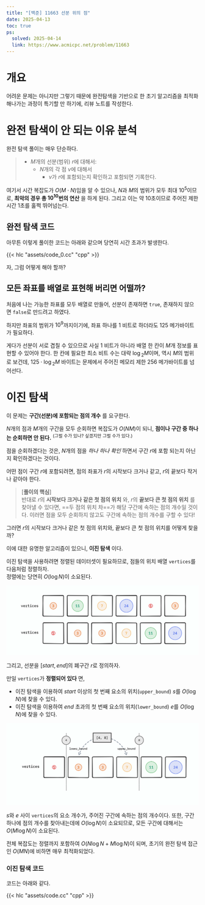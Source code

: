 ```yaml
---
title: "[백준] 11663 선분 위의 점"
date: 2025-04-13
toc: true
ps:
  solved: 2025-04-14
  link: https://www.acmicpc.net/problem/11663
---
```


# 개요

어려운 문제는 아니지만 그렇기 때문에 완전탐색을 기반으로 한 초기 알고리즘을 최적화 해나가는 과정이 특기할 만 하기에, 리뷰 노트를 작성한다.

# 완전 탐색이 안 되는 이유 분석

완전 탐색 풀이는 매우 단순하다.

> * $M$개의 선분(범위) $r$에 대해서:
>    * $N$개의 각 점 $v$에 대해서
>        * $v$가 $r$에 포함되는지 확인하고 포함되면 기록한다.

여기서 시간 복잡도가 $O(M\cdot N)$임을 알 수 있으나, $N$과 $M$의 범위가 모두 최대 $10^5$이므로, **최악의 경우 총 $10^{10}$번의 연산** 을 하게 된다. 그리고 이는 약 10초이므로 주어진 제한 시간 1초를 훌쩍 뛰어넘는다.

## 완전 탐색 코드

아무튼 이렇게 풀이한 코드는 아래와 같으며 당연히 시간 초과가 발생한다.

{{< hlc "assets/code_0.cc" "cpp" >}}

자, 그럼 어떻게 해야 할까?

## 모든 좌표를 배열로 표현해 버리면 어떨까?

처음에 나는 가능한 좌표를 모두 배열로 만들어, 선분이 존재하면 `true`, 존재하지 않으면 `false`로 만드려고 하였다. 

하지만 좌표의 범위가 $10^{9}$까지이기에, 좌표 하나를 1 비트로 하더라도 125 메가바이트가 필요하다.

게다가 선분이 서로 겹칠 수 있으므로 사실 1 비트가 아니라 배열 한 칸이 $M$개 정보를 표현할 수 있어야 한다. 한 칸에 필요한 최소 비트 수는 대략 $\log{_2}{M}$이며, 역시 $M$의 범위로 보건데, $125 \cdot \log{_2}{M}$ 바이트는 문제에서 주어진 메모리 제한 256 메가바이트를 넘어선다.

# 이진 탐색

이 문제는 **구간(선분)에 포함되는 점의 개수** 를 요구한다.

$N$개의 점과 $M$개의 구간을 모두 순회하면 복잡도가 $O(NM)$이 되니, **점이나 구간 중 하나는 순회하면 안 된다.**
<sup>(그럴 수가 있나? 싶겠지만 그럴 수가 있다.)</sup>

점을 순회하겠다는 것은, $N$개의 점을 *하나 하나 확인* 하면서 구간 $r$에 포함 되는지 아닌지 확인하겠다는 것이다.

어떤 점이 구간 $r$에 포함되려면, 점의 좌표가 $r$의 시작보다 크거나 같고, $r$의 끝보다 작거나 같아야 한다.

> [**풀이의 핵심**]  
> 반대로 $r$의 **시작보다 크거나 같은 첫 점의 위치** 와, $r$의 **끝보다 큰 첫 점의 위치** 를 찾아낼 수 있다면, ==두 점의 위치 차==가 해당 구간에 속하는 점의 개수일 것이다. 이러면 점을 모두 순회하지 않고도 구간에 속하는 점의 개수를 구할 수 있다!

그러면 $r$의 시작보다 크거나 같은 첫 점의 위치와, 끝보다 큰 첫 점의 위치를 어떻게 찾을까?

이에 대한 유명한 알고리즘이 있으니, **이진 탐색** 이다.

이진 탐색을 사용하려면 정렬된 데이터셋이 필요하므로, 점들의 위치 배열 `vertices`를 다음처럼 정렬하자.  
정렬에는 당연히 $O(\log{N})$이 소요된다.

![](./assets/00.png "점들을 크기 순으로 오름차 순으로 정렬한 것")

그리고, 선분을 $[start, end]$의 폐구간 $r$로 정의하자.

만일 `vertices`가 **정렬되어 있다** 면, 
* 이진 탐색을 이용하여 $start$ 이상의 첫 번째 요소의 위치(`upper_bound`) $s$를 $O(\log{N})$에 찾을 수 있다.
* 이진 탐색을 이용하여 $end$ 초과의 첫 번째 요소의 위치(`lower_bound`) $e$를 $O(\log{N})$에 찾을 수 있다.

![](./assets/01.png "구간 [4, 8]에 대한 예시")

$s$와 $e$ 사이 `vertices`의 요소 개수가, 주어진 구간에 속하는 점의 개수이다.
또한, 구간 하나에 점의 개수를 찾아내는데에 $O(\log{N})$이 소요되므로, 모든 구간에 대해서는 $O(M\log{N})$이 소요된다.

전체 복잡도는 정렬까지 포함하여 $O(N\log{N} + M\log{N})$이 되며, 초기의 완전 탐색 접근인 $O(MN)$에 비하면 매우 최적화되었다.

### 이진 탐색 코드

코드는 아래와 같다.

{{< hlc "assets/code.cc" "cpp" >}}


